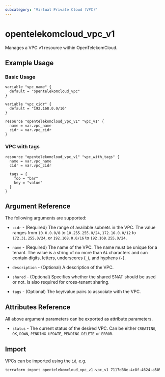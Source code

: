 ```yaml
---
subcategory: "Virtual Private Cloud (VPC)"
---
```


# opentelekomcloud_vpc_v1

Manages a VPC v1 resource within OpenTelekomCloud.

## Example Usage

### Basic Usage

```hcl
variable "vpc_name" {
  default = "opentelekomcloud_vpc"
}

variable "vpc_cidr" {
  default = "192.168.0.0/16"
}

resource "opentelekomcloud_vpc_v1" "vpc_v1" {
  name = var.vpc_name
  cidr = var.vpc_cidr
}
```

### VPC with tags

```hcl
resource "opentelekomcloud_vpc_v1" "vpc_with_tags" {
  name = var.vpc_name
  cidr = var.vpc_cidr

  tags = {
    foo = "bar"
    key = "value"
  }
}
```

## Argument Reference

The following arguments are supported:

* `cidr` - (Required) The range of available subnets in the VPC. The value ranges from
  `10.0.0.0/8` to `10.255.255.0/24`, `172.16.0.0/12` to `172.31.255.0/24`,
  or `192.168.0.0/16` to `192.168.255.0/24`.

* `name` - (Required) The name of the VPC. The name must be unique for a tenant. The value is a string of
  no more than `64` characters and can contain digits, letters, underscores (`_`), and hyphens (`-`).

* `description` - (Optional) A description of the VPC.

* `shared` - (Optional) Specifies whether the shared SNAT should be used or not. Is also
  required for cross-tenant sharing.

* `tags` - (Optional) The key/value pairs to associate with the VPC.


## Attributes Reference

All above argument parameters can be exported as attribute parameters.

* `status` - The current status of the desired VPC. Can be either `CREATING`,
  `OK`, `DOWN`, `PENDING_UPDATE`, `PENDING_DELETE` or `ERROR`.

## Import

VPCs can be imported using the `id`, e.g.

```sh
terraform import opentelekomcloud_vpc_v1.vpc_v1 7117d38e-4c8f-4624-a505-bd96b97d024c
```
